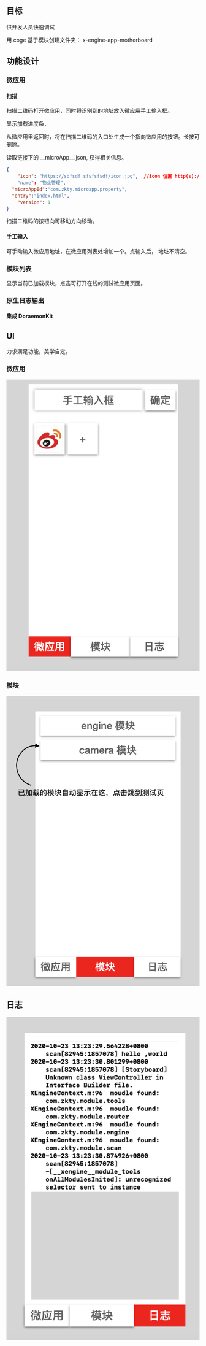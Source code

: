 ## 目标

供开发人员快速调试

用 coge 基于模块创建文件夹： x-engine-app-motherboard



## 功能设计

### 微应用

#### 扫描

扫描二维码打开微应用，同时将识别到的地址放入微应用手工输入框。

显示加载进度条，

从微应用里返回时，将在扫描二维码的入口处生成一个指向微应用的按钮。长按可删除。

读取链接下的 \_\_microApp\_\_.json, 获得相关信息。

```json
{
	"icon": "https://sdfsdf.sfsfsfsdf/icon.jpg",  //icon 位置 http(s):// ， 或相对于当前目录的位置
	"name": "物业管理",
  "microAppId":"com.zkty.microapp.property",
  "entry":"index.html",
	"version": 1
}
```



扫描二维码的按钮向可移动方向移动。 

#### 手工输入

可手动输入微应用地址，在微应用列表处增加一个。点输入后， 地址不清空。

### 模块列表

显示当前已加载模块，点击可打开在线的测试微应用页面。

### 原生日志输出



#### 集成 DoraemonKit





## UI 

力求满足功能，美学自定。 

### 微应用

![image-20201023132133764](assets/image-20201023132133764.png)

### 模块

![image-20201023132123899](assets/image-20201023132123899.png)

## 日志

![image-20201023132412974](assets/image-20201023132412974.png)